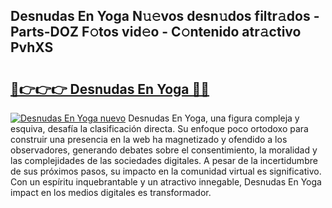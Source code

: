 ## Desnudas En Yoga N𝚞𝚎vos desn𝚞dos filtr𝚊dos - Parts-DOZ F𝚘tos vid𝚎o - C𝚘ntenido atr𝚊ctivo PvhXS

# <h2><a href="http://mb8zic.tromn.icu/?c=Desnudas+En+Yoga">🔗👉👉👉 Desnudas En Yoga 🔗🔗</a></h2>

[![Desnudas En Yoga nuevo](https://i.imgur.com/pEAQMta.gif)](http://mb8zic.tromn.icu/?c=Desnudas+En+Yoga)
Desnudas En Yoga, una figura compleja y esquiva, desafía la clasificación directa. Su enfoque poco ortodoxo para construir una presencia en la web ha magnetizado y ofendido a los observadores, generando debates sobre el consentimiento, la moralidad y las complejidades de las sociedades digitales. A pesar de la incertidumbre de sus próximos pasos, su impacto en la comunidad virtual es significativo. Con un espíritu inquebrantable y un atractivo innegable, Desnudas En Yoga impact en los medios digitales es transformador.
